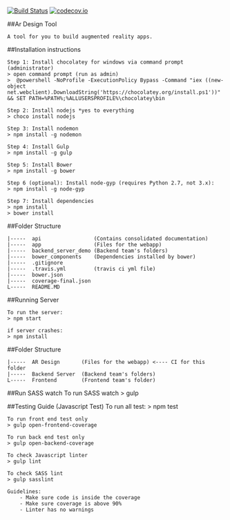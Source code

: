 [![Build Status](https://travis-ci.org/nus-mtp/ar-design-tool.svg?branch=master)](https://travis-ci.org/nus-mtp/ar-design-tool)
[![codecov.io](https://codecov.io/github/nus-mtp/ar-design-tool/coverage.svg?branch=master)](https://codecov.io/github/nus-mtp/ar-design-tool?branch=master)

##Ar Design Tool

	A tool for you to build augmented reality apps.

##Installation instructions

	Step 1: Install chocolatey for windows via command prompt (administrator)
	> open command prompt (run as admin)
	>  @powershell -NoProfile -ExecutionPolicy Bypass -Command "iex ((new-object net.webclient).DownloadString('https://chocolatey.org/install.ps1'))" && SET PATH=%PATH%;%ALLUSERSPROFILE%\chocolatey\bin

	Step 2: Install nodejs *yes to everything
	> choco install nodejs

	Step 3: Install nodemon
	> npm install -g nodemon

	Step 4: Install Gulp
	> npm install -g gulp
	
	Step 5: Install Bower
	> npm install -g bower

	Step 6 (optional): Install node-gyp (requires Python 2.7, not 3.x):
	> npm install -g node-gyp

	Step 7: Install dependencies 
	> npm install 
	> bower install

##Folder Structure

	|-----	api		 			(Contains consolidated documentation) 
	|-----	app		 			(Files for the webapp) 
	|-----	backend_server_demo	(Backend team's folders)
	|-----	bower_components	(Dependencies installed by bower)
	|-----	.gitignore			
	|-----	.travis.yml			(travis ci yml file)
	|-----	bower.json			
	|-----	coverage-final.json
	L-----	README.MD 			

##Running Server
	
	To run the server:
	> npm start 

	if server crashes:
	> npm install

##Folder Structure

	|-----	AR Design 		(Files for the webapp) <---- CI for this folder
	|-----	Backend Server	(Backend team's folders)
	L-----	Frontend 		(Frontend team's folder)

##Run SASS watch 
	To run SASS watch
	> gulp

##Testing Guide (Javascript Test)
	To run all test:
	> npm test
	
	To run front end test only
	> gulp open-frontend-coverage
	
	To run back end test only
	> gulp open-backend-coverage
	
	To check Javascript linter
	> gulp lint
	
	To check SASS lint
	> gulp sasslint
	
	Guidelines:
		- Make sure code is inside the coverage
		- Make sure coverage is above 90%
		- Linter has no warnings
